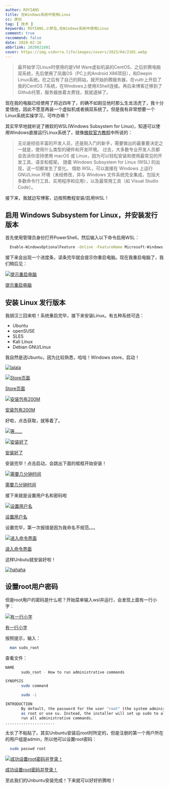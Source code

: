 ```yaml
---
author: ROYIANS
title: 在Windows系统中使用Linux
cc: 原创
tag: [ 技术 ]
keywords: ROYIANS,小梦岛,在Windows系统中使用Linux
comment: true
recommend: false
date: 2020-02-16
abbrlink: 2020021601
cover: https://img.vidorra.life/images/covers/2023/04/2101.webp
---
```


> 最开始学习Linux时使用的是VM Ware虚拟机装的CentOS，之后折腾电脑双系统，先后使用了凤凰OS（PC上的Android X86项目），和Deepin Linux系统。在之后有了自己的网站，就开始折腾服务器，在vultr上开启了我的CentOS 7系统，在Windows上使用XShell连接。再后来博客迁移到了Github托管，服务器放着太费钱，我就退掉了。

现在我的电脑已经使用了将近四年了，的确不如刚见他时那么生龙活虎了，我十分爱惜他，因此不愿意再装一个虚拟机或者搞双系统了。但是我有非常想要一个Linux系统实操学习，可咋办嘛？

其实早早地就听说了微软的WSL(Windows Subsystem for Linux)，知道可以使用Windows直接运行Linux系统了，就像[微软官方教程](https://docs.microsoft.com/zh-cn/learn/modules/get-started-with-windows-subsystem-for-linux/1-introduction)中所说的：

> 无论是经验丰富的开发人员，还是刚入门的新手，需要做出的最重要决定之一就是，使用什么类型的硬件和开发环境。 过去，大多数专业开发人员都会告诉你坚持使用 macOS 或 Linux，因为可以轻松安装和使用最常见的开发工具、语言和框架。 随着 Windows Subsystem for Linux (WSL) 的出现，这一切都发生了变化。 借助 WSL，可以直接在 Windows 上运行 GNU/Linux 环境（未经修改，并与 Windows 文件系统完全集成，包括大多数命令行工具、实用程序和应用），以及最常用工具（如 Visual Studio Code）。

接下来，我就边写博客，边按照教程安装/启用WSL！

[](#启用-Windows-Subsystem-for-Linux，并安装发行版本 "启用 Windows Subsystem for Linux，并安装发行版本")启用 Windows Subsystem for Linux，并安装发行版本
--------------------------------------------------------------------------------------------------------------------------

首先使用管理员身份打开PowerShell，然后输入以下命令启用WSL：

```bash
  Enable-WindowsOptionalFeature -Online -FeatureName Microsoft-Windows-Subsystem-Linux
```

接下来会出现一个进度条，读条完毕就会提示你重启电脑。现在我重启电脑了，我们稍后见：

[![提示重启电脑](https://i.loli.net/2020/02/16/S5IxLq1bF8TPJzO.png)](https://i.loli.net/2020/02/16/S5IxLq1bF8TPJzO.png "提示重启电脑")

[提示重启电脑](https://i.loli.net/2020/02/16/S5IxLq1bF8TPJzO.png "提示重启电脑")

[](#安装-Linux-发行版本 "安装 Linux 发行版本")安装 Linux 发行版本
-----------------------------------------------

我胡汉三回来啦！系统重启完毕，接下来安装Linux。有五种系统可选：

*   Ubuntu
*   openSUSE
*   SLES
*   Kali Linux
*   Debian GNU/Linux

我自然是选Ubuntu，因为比较熟悉，哈哈！Windows store，启动！

[![lalala](https://cdn.cdnjson.com/ww4.sinaimg.cn/large/9150e4e5ly1fld9ks1e1og206o06o747.gif)](http://ww4.sinaimg.cn/large/9150e4e5ly1fld9ks1e1og206o06o747.gif "lalala")

[![Store页面](https://i.loli.net/2020/02/16/goIPLDBQNGfH4n7.png)](https://i.loli.net/2020/02/16/goIPLDBQNGfH4n7.png "Store页面")

[Store页面](https://i.loli.net/2020/02/16/goIPLDBQNGfH4n7.png "Store页面")

[![安装包有200M](https://i.loli.net/2020/02/16/VDkvjwn1zGCJfiX.png)](https://i.loli.net/2020/02/16/VDkvjwn1zGCJfiX.png "安装包有200M")

[安装包有200M](https://i.loli.net/2020/02/16/VDkvjwn1zGCJfiX.png "安装包有200M")

好啦，点击获取，就等着了。

[![等......](https://cdn.cdnjson.com/ww4.sinaimg.cn/large/9150e4e5gy1g5mu7tlzjzj206o06ogma.jpg)](http://ww4.sinaimg.cn/large/9150e4e5gy1g5mu7tlzjzj206o06ogma.jpg "等......")

[![安装好了](https://i.loli.net/2020/02/16/XfsncdraxmqVB9p.png)](https://i.loli.net/2020/02/16/XfsncdraxmqVB9p.png "安装好了")

[安装好了](https://i.loli.net/2020/02/16/XfsncdraxmqVB9p.png "安装好了")

安装完毕！点击启动，会跳出下面的框框开始安装！

[![需要几分钟时间](https://i.loli.net/2020/02/16/gwNIytjdL9G2bck.png)](https://i.loli.net/2020/02/16/gwNIytjdL9G2bck.png "需要几分钟时间")

[需要几分钟时间](https://i.loli.net/2020/02/16/gwNIytjdL9G2bck.png "需要几分钟时间")

接下来就是设置用户名和密码啦

[![设置用户名](https://i.loli.net/2020/02/16/yjgOwWFJmle3puh.png)](https://i.loli.net/2020/02/16/yjgOwWFJmle3puh.png "设置用户名")

[设置用户名](https://i.loli.net/2020/02/16/yjgOwWFJmle3puh.png "设置用户名")

设置完毕，第一次报错是因为我命名不规范。。。

[![进入命令界面](https://i.loli.net/2020/02/16/3QFsSjmVBwgb45N.png)](https://i.loli.net/2020/02/16/3QFsSjmVBwgb45N.png "进入命令界面")

[进入命令界面](https://i.loli.net/2020/02/16/3QFsSjmVBwgb45N.png "进入命令界面")

这样Unbutu就安装好啦！

[![hahaha](https://cdn.cdnjson.com/ww3.sinaimg.cn/large/9150e4e5gy1g9315veiecj2089060wef.jpg)](http://ww3.sinaimg.cn/large/9150e4e5gy1g9315veiecj2089060wef.jpg "hahaha")


[](#设置root用户密码 "设置root用户密码")设置root用户密码
--------------------------------------

但是root用户的密码是什么呢？开始菜单输入wsl并运行，会发现上面有一行小字：

[![有一行小字](https://i.loli.net/2020/02/16/9PMzvjTdfgE1AkU.png)](https://i.loli.net/2020/02/16/9PMzvjTdfgE1AkU.png "有一行小字")

[有一行小字](https://i.loli.net/2020/02/16/9PMzvjTdfgE1AkU.png "有一行小字")

按照提示，输入：

```bash
  man sudo_root
```

查看文件：

```bash
NAME
       sudo_root - How to run administrative commands

SYNOPSIS
       sudo command

       sudo -i

INTRODUCTION
       By default, the password for the user "root" (the system administrator) is locked. This means you cannot login
       as root or use su. Instead, the installer will set up sudo to allow the user that is created during install to
       run all administrative commands.
......................
```

太长了不粘贴了。其实Unbuntu安装后root时所定的，但是注册的第一个用户所在的用户组是admin，所以他可以设置root密码：

```bash
  sudo passwd root
```

[![成功设置root密码并登录！](https://i.loli.net/2020/02/16/UpGKfWLThI1Sbye.png)](https://i.loli.net/2020/02/16/UpGKfWLThI1Sbye.png "成功设置root密码并登录！")

[成功设置root密码并登录！](https://i.loli.net/2020/02/16/UpGKfWLThI1Sbye.png "成功设置root密码并登录！")

至此我们的Unbuntu安装完成！下来就可以好好折腾啦！
